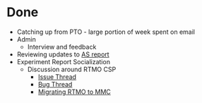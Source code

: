 # Done

* Catching up from PTO - large portion of week spent on email
* Admin
  * Interview and feedback
* Reviewing updates to [AS report](https://bugzilla.mozilla.org/show_bug.cgi?id=1500556)
* Experiment Report Socialization
  * Discussion around RTMO CSP
    * [Issue Thread](https://github.com/mozilla-services/cloudops-deployment/issues/2644#issuecomment-437405046)
    * [Bug Thread](https://bugzilla.mozilla.org/show_bug.cgi?id=1505466)
    * [Migrating RTMO to MMC](https://github.com/mozilla-services/cloudops-deployment/issues/2722)
